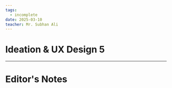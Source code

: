 ```yaml
---
tags:
  - incomplete
date: 2025-03-10
teacher: Mr. Subhan Ali
---
```

# Ideation & UX Design 5


----------------------------------------------------------------
# Editor's Notes